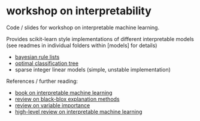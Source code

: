 # workshop on interpretability

Code / slides for workshop on interpretable machine learning.

Provides scikit-learn style implementations of different interpretable models (see readmes in individual folders within [models] for details)

- [bayesian rule lists](https://arxiv.org/abs/1602.08610)
- [optimal classification tree](https://link.springer.com/article/10.1007/s10994-017-5633-9)
- sparse integer linear models (simple, unstable implementation)


References / further reading:

- [book on interpretable machine learning](https://christophm.github.io/interpretable-ml-book/)
- [review on black-blox explanation methods](https://hal.inria.fr/hal-02131174v2/document)
- [review on variable importance](https://www.sciencedirect.com/science/article/pii/S0951832015001672)
- [high-level review on interpretable machine learning](https://arxiv.org/abs/1901.04592)